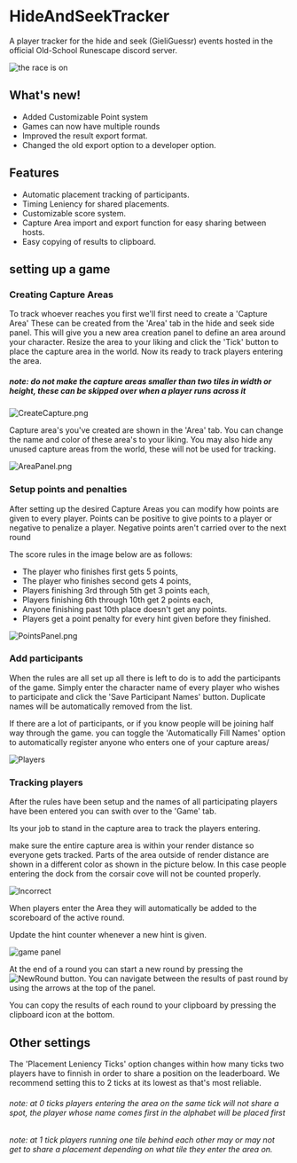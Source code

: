 # HideAndSeekTracker
A player tracker for the hide and seek (GieliGuessr) events hosted in the official Old-School Runescape discord server.

![the race is on](images/Race.png)

## What's new!
  - Added Customizable Point system
  - Games can now have multiple rounds
  - Improved the result export format.
  - Changed the old export option to a developer option.

## Features
  - Automatic placement tracking of participants.
  - Timing Leniency for shared placements.
  - Customizable score system.
  - Capture Area import and export function for easy sharing between hosts.
  - Easy copying of results to clipboard.

## setting up a game

### Creating Capture Areas
To track whoever reaches you first we'll first need to create a 'Capture Area'
These can be created from the 'Area' tab in the hide and seek side panel.
This will give you a new area creation panel to define an area around your character. Resize the area to your liking and click the 'Tick' button to place the capture area in the world. Now its ready to track players entering the area.
##### note: do not make the capture areas smaller than two tiles in width or height, these can be skipped over when a player runs across it

![CreateCapture.png](images/CreateCapture.png)

Capture area's you've created are shown in the 'Area' tab.
You can change the name and color of these area's to your liking.
You may also hide any unused capture areas from the world, these will not be used for tracking.

![AreaPanel.png](images/AreaPanel.png)

### Setup points and penalties
After setting up the desired Capture Areas you can modify how points are given to every player.
Points can be positive to give points to a player or negative to penalize a player.
Negative points aren't carried over to the next round

The score rules in the image below are as follows:
 - The player who finishes first gets 5 points,
 - The player who finishes second gets 4 points,
 - Players finishing 3rd through 5th get 3 points each,
 - Players finishing 6th through 10th get 2 points each,
 - Anyone finishing past 10th place doesn't get any points.
 - Players get a point penalty for every hint given before they finished.

![PointsPanel.png](images/PointsPanel.png)

### Add participants
When the rules are all set up all there is left to do is to add the participants of the game.
Simply enter the character name of every player who wishes to participate and click the 'Save Participant Names' button.
Duplicate names will be automatically removed from the list.

If there are a lot of participants, or if you know people will be joining half way through the game. you can toggle the 'Automatically Fill Names' option to automatically register anyone who enters one of your capture areas/

![Players](images/PlayersPanel.png)

### Tracking players

After the rules have been setup and the names of all participating players have been entered you can swith over to the 'Game' tab.

Its your job to stand in the capture area to track the players entering.

make sure the entire capture area is within your render distance so everyone gets tracked.
Parts of the area outside of render distance are shown in a different color as shown in the picture below. In this case people entering the dock from the corsair cove will not be counted properly.

![Incorrect](images/IncorrectZoning.png)

When players enter the Area they will automatically be added to the scoreboard of the active round.

Update the hint counter whenever a new hint is given.

![game panel](images/Placement.png)

At the end of a round you can start a new round by pressing the ![NewRound](images/addRound.png) button.
You can navigate between the results of past round by using the arrows at the top of the panel.

You can copy the results of each round to your clipboard by pressing the clipboard icon at the bottom. 

## Other settings

The 'Placement Leniency Ticks' option changes within how many ticks two players have to finnish in order to share a position on the leaderboard.
We recommend setting this to 2 ticks at its lowest as that's most reliable.

###### note: at 0 ticks players entering the area on the same tick will not share a spot, the player whose name comes first in the alphabet will be placed first
###### note: at 1 tick players running one tile behind each other may or may not get to share a placement depending on what tile they enter the area on.
